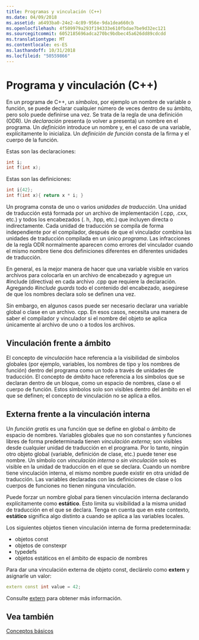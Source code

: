 ```yaml
---
title: Programas y vinculación (C++)
ms.date: 04/09/2018
ms.assetid: a6493ba0-24e2-4c89-956e-9da1dea660cb
ms.openlocfilehash: 4f509979a293f194333e610fbdae7be9d32ec121
ms.sourcegitcommit: 6052185696adca270bc9bdbec45a626dd89cdcdd
ms.translationtype: MT
ms.contentlocale: es-ES
ms.lasthandoff: 10/31/2018
ms.locfileid: "50559866"
---
```

# <a name="program-and-linkage-c"></a>Programa y vinculación (C++)

En un programa de C++, un *símbolos*, por ejemplo un nombre de variable o función, se puede declarar cualquier número de veces dentro de su ámbito, pero solo puede definirse una vez. Se trata de la regla de una definición (ODR). Un *declaración* presenta (o volver a presenta) un nombre en el programa. Un *definición* introduce un nombre y, en el caso de una variable, explícitamente lo inicializa. Un *definición de función* consta de la firma y el cuerpo de la función.

Estas son las declaraciones:

```cpp
int i;
int f(int x);
```

Estas son las definiciones:

```cpp
int i{42};
int f(int x){ return x * i; }
```

Un programa consta de uno o varios *unidades de traducción*. Una unidad de traducción está formada por un archivo de implementación (.cpp, .cxx, etc.) y todos los encabezados (. h, .hpp, etc.) que incluyen directa o indirectamente. Cada unidad de traducción se compila de forma independiente por el compilador, después de que el vinculador combina las unidades de traducción compilada en un único *programa*. Las infracciones de la regla ODR normalmente aparecen como errores del vinculador cuando el mismo nombre tiene dos definiciones diferentes en diferentes unidades de traducción.

En general, es la mejor manera de hacer que una variable visible en varios archivos para colocarla en un archivo de encabezado y agregue un #include (directiva) en cada archivo .cpp que requiere la declaración. Agregando *#include guards* todo el contenido del encabezado, asegúrese de que los nombres declara solo se definen una vez.

Sin embargo, en algunos casos puede ser necesario declarar una variable global o clase en un archivo. cpp. En esos casos, necesita una manera de saber el compilador y vinculador si el nombre del objeto se aplica únicamente al archivo de uno o a todos los archivos.

## <a name="linkage-vs-scope"></a>Vinculación frente a ámbito

El concepto de *vinculación* hace referencia a la visibilidad de símbolos globales (por ejemplo, variables, los nombres de tipo y los nombres de función) dentro del programa como un todo a través de unidades de traducción. El concepto de *ámbito* hace referencia a los símbolos que se declaran dentro de un bloque, como un espacio de nombres, clase o el cuerpo de función. Estos símbolos solo son visibles dentro del ámbito en el que se definen; el concepto de vinculación no se aplica a ellos.

## <a name="external-vs-internal-linkage"></a>Externa frente a la vinculación interna

Un *función gratis* es una función que se define en global o ámbito de espacio de nombres. Variables globales que no son constantes y funciones libres de forma predeterminada tienen *vinculación externa*; son visibles desde cualquier unidad de traducción en el programa. Por lo tanto, ningún otro objeto global (variable, definición de clase, etc.) puede tener ese nombre. Un símbolo con *vinculación interna* o *sin vinculación* solo es visible en la unidad de traducción en el que se declara. Cuando un nombre tiene vinculación interna, el mismo nombre puede existir en otra unidad de traducción. Las variables declaradas con las definiciones de clase o los cuerpos de funciones no tienen ninguna vinculación.

Puede forzar un nombre global para tienen vinculación interna declarando explícitamente como **estático**. Esto limita su visibilidad a la misma unidad de traducción en el que se declara. Tenga en cuenta que en este contexto, **estático** significa algo distinto a cuando se aplica a las variables locales.

Los siguientes objetos tienen vinculación interna de forma predeterminada:
- objetos const
- objetos de constexpr
- typedefs
- objetos estáticos en el ámbito de espacio de nombres

Para dar una vinculación externa de objeto const, declárelo como **extern** y asignarle un valor:

```cpp
extern const int value = 42;
```

Consulte [extern](extern-cpp.md) para obtener más información.

## <a name="see-also"></a>Vea también

[Conceptos básicos](../cpp/basic-concepts-cpp.md)
